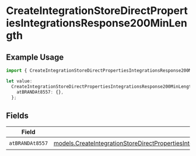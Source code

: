 # CreateIntegrationStoreDirectPropertiesIntegrationsResponse200MinLength

## Example Usage

```typescript
import { CreateIntegrationStoreDirectPropertiesIntegrationsResponse200MinLength } from "@vercel/sdk/models/createintegrationstoredirectop.js";

let value:
  CreateIntegrationStoreDirectPropertiesIntegrationsResponse200MinLength = {
    atBRANDAt8557: {},
  };
```

## Fields

| Field                                                                                                                                                                                                                                                                                  | Type                                                                                                                                                                                                                                                                                   | Required                                                                                                                                                                                                                                                                               | Description                                                                                                                                                                                                                                                                            |
| -------------------------------------------------------------------------------------------------------------------------------------------------------------------------------------------------------------------------------------------------------------------------------------- | -------------------------------------------------------------------------------------------------------------------------------------------------------------------------------------------------------------------------------------------------------------------------------------- | -------------------------------------------------------------------------------------------------------------------------------------------------------------------------------------------------------------------------------------------------------------------------------------- | -------------------------------------------------------------------------------------------------------------------------------------------------------------------------------------------------------------------------------------------------------------------------------------- |
| `atBRANDAt8557`                                                                                                                                                                                                                                                                        | [models.CreateIntegrationStoreDirectPropertiesIntegrationsResponse200ApplicationJSONResponseBodyStoreProductMetadataSchemaAtBRANDAt8557](../models/createintegrationstoredirectpropertiesintegrationsresponse200applicationjsonresponsebodystoreproductmetadataschemaatbrandat8557.md) | :heavy_check_mark:                                                                                                                                                                                                                                                                     | N/A                                                                                                                                                                                                                                                                                    |